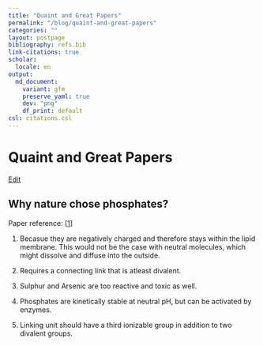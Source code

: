```yaml
---
title: "Quaint and Great Papers"
permalink: "/blog/quaint-and-great-papers"
categories: ""
layout: postpage
bibliography: refs.bib
link-citations: true
scholar:
  locale: en
output:
  md_document:
    variant: gfm
    preserve_yaml: true
    dev: "png"
    df_print: default
csl: citations.csl
---
```


# Quaint and Great Papers
[Edit](https://github.com/rajiv256/rajiv256.github.io/edit/main/_posts/2025-09-25-quaint-and-great-papers.md)


## Why nature chose phosphates? 

Paper reference: \[[1](#ref-westheimer1987nature)\]

1. Becasue they are negatively charged and therefore stays within the lipid membrane. This would not be the case with neutral molecules, which might dissolve and diffuse into the outside. 

2. Requires a connecting link that is atleast divalent.

3. Sulphur and Arsenic are too reactive and toxic as well. 

4. Phosphates are kinetically stable at neutral pH, but can be activated by enzymes.

5. Linking unit should have a third ionizable group in addition to two divalent groups. 